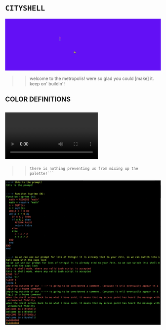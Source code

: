 # ```CITYSHELL```
![](block.png)   
>
>> welcome to the metropolis!
>> were so glad you could [make] it.
>> keep on' buildin'!
>

## COLOR DEFINITIONS

## ![](mov.mov)

>
>> ```keep in mind, while we only use 8 colors,
>> there is nothing preventing us from mixing up the palette!```
>


![](cityshell.png)
```c
   
```
